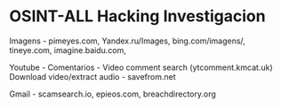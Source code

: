 # OSINT-ALL Hacking Investigacion 

Imagens - 
pimeyes.com,
Yandex.ru/Images, 
bing.com/imagens/,
tineye.com,
imagine.baidu.com,

Youtube - 
Comentarios - Video comment search (ytcomment.kmcat.uk)
Download video/extract audio - savefrom.net

Gmail - 
scamsearch.io,
epieos.com,
breachdirectory.org
